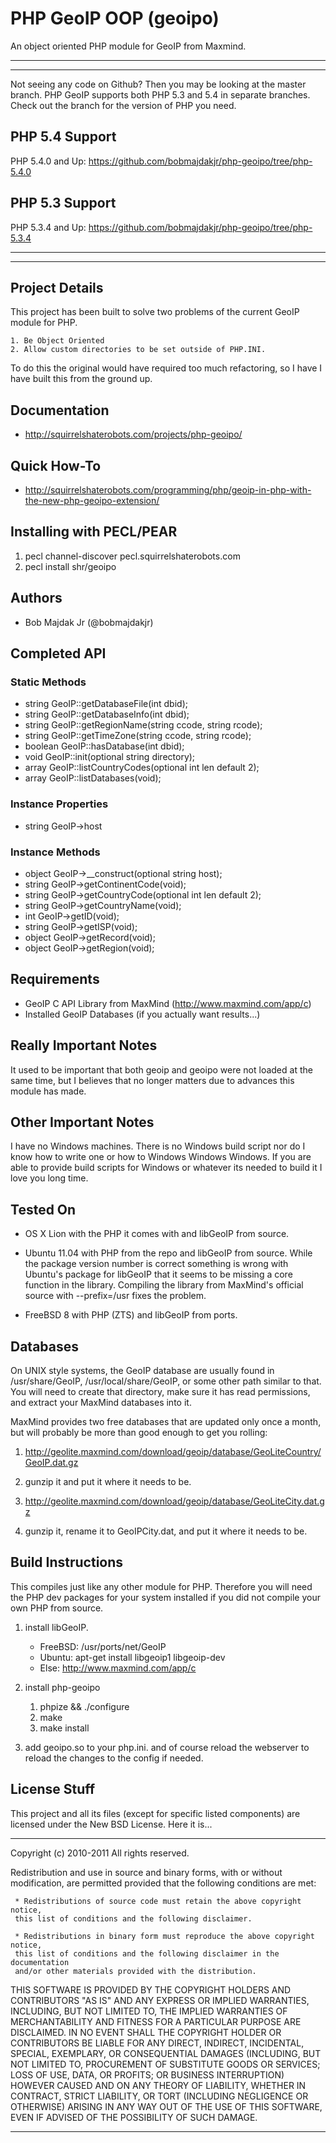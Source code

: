 PHP GeoIP OOP (geoipo)
==============================

An object oriented PHP module for GeoIP from Maxmind.

------------------------------
------------------------------

Not seeing any code on Github? Then you may be looking at the master
branch. PHP GeoIP supports both PHP 5.3 and 5.4 in separate branches.
Check out the branch for the version of PHP you need.

PHP 5.4 Support
------------------------------

PHP 5.4.0 and Up: https://github.com/bobmajdakjr/php-geoipo/tree/php-5.4.0

PHP 5.3 Support
------------------------------

PHP 5.3.4 and Up: https://github.com/bobmajdakjr/php-geoipo/tree/php-5.3.4

------------------------------
------------------------------


Project Details
------------------------------

This project has been built to solve two problems of the current
GeoIP module for PHP.

	1. Be Object Oriented
	2. Allow custom directories to be set outside of PHP.INI.

To do this the original would have required too much refactoring,
so I have I have built this from the ground up.


Documentation
------------------------------
 * http://squirrelshaterobots.com/projects/php-geoipo/

Quick How-To
------------------------------
 * http://squirrelshaterobots.com/programming/php/geoip-in-php-with-the-new-php-geoipo-extension/

Installing with PECL/PEAR
------------------------------
 1. pecl channel-discover pecl.squirrelshaterobots.com
 2. pecl install shr/geoipo


Authors
------------------------------
 * Bob Majdak Jr (@bobmajdakjr)


Completed API
------------------------------

### Static Methods
 * string  GeoIP::getDatabaseFile(int dbid);
 * string  GeoIP::getDatabaseInfo(int dbid);
 * string  GeoIP::getRegionName(string ccode, string rcode);
 * string  GeoIP::getTimeZone(string ccode, string rcode);
 * boolean GeoIP::hasDatabase(int dbid);
 * void    GeoIP::init(optional string directory);
 * array   GeoIP::listCountryCodes(optional int len default 2);
 * array   GeoIP::listDatabases(void);

### Instance Properties
 * string  GeoIP->host

### Instance Methods
 * object  GeoIP->__construct(optional string host);
 * string  GeoIP->getContinentCode(void);
 * string  GeoIP->getCountryCode(optional int len default 2);
 * string  GeoIP->getCountryName(void);
 * int     GeoIP->getID(void);
 * string  GeoIP->getISP(void);
 * object  GeoIP->getRecord(void);
 * object  GeoIP->getRegion(void);


Requirements
------------------------------

 * GeoIP C API Library from MaxMind (http://www.maxmind.com/app/c)
 * Installed GeoIP Databases (if you actually want results...)
	
Really Important Notes
------------------------------

It used to be important that both geoip and geoipo were not loaded at
the same time, but I believes that no longer matters due to advances
this module has made.
	
Other Important Notes
------------------------------
	
I have no Windows machines. There is no Windows build script nor do I
know how to write one or how to Windows Windows Windows. If you are
able to provide build scripts for Windows or whatever its needed to
build it I love you long time.


Tested On
------------------------------

 * OS X Lion with the PHP it comes with and libGeoIP from source.

 * Ubuntu 11.04 with PHP from the repo and libGeoIP from source.
   While the package version number is correct something is wrong with
   Ubuntu's package for libGeoIP that it seems to be missing a core
   function in the library. Compiling the library from MaxMind's
   official source with --prefix=/usr fixes the problem.

 * FreeBSD 8 with PHP (ZTS) and libGeoIP from ports.

Databases
------------------------------

On UNIX style systems, the GeoIP database are usually found in
/usr/share/GeoIP, /usr/local/share/GeoIP, or some other path similar to
that. You will need to create that directory, make sure it has read
permissions, and extract your MaxMind databases into it.
	
MaxMind provides two free databases that are updated only once a month,
but will probably be more than good enough to get you rolling:
	
 1. http://geolite.maxmind.com/download/geoip/database/GeoLiteCountry/GeoIP.dat.gz
 2. gunzip it and put it where it needs to be.

 1. http://geolite.maxmind.com/download/geoip/database/GeoLiteCity.dat.gz
 2. gunzip it, rename it to GeoIPCity.dat, and put it where it needs to be.


Build Instructions
------------------------------

This compiles just like any other module for PHP. Therefore you will need the
PHP dev packages for your system installed if you did not compile your own PHP
from source.

 1. install libGeoIP.
    * FreeBSD: /usr/ports/net/GeoIP
    * Ubuntu: apt-get install libgeoip1 libgeoip-dev
    * Else: http://www.maxmind.com/app/c

 2. install php-geoipo
    1. phpize && ./configure
    2. make
    3. make install

 3. add geoipo.so to your php.ini. and of course reload the webserver to
    reload the changes to the config if needed.


License Stuff
------------------------------

This project and all its files (except for specific listed components) are
licensed under the New BSD License. Here it is...

--------

Copyright (c) 2010-2011
All rights reserved.

Redistribution and use in source and binary forms, with or without modification,
are permitted provided that the following conditions are met:

     * Redistributions of source code must retain the above copyright notice,
     this list of conditions and the following disclaimer.

     * Redistributions in binary form must reproduce the above copyright notice,
     this list of conditions and the following disclaimer in the documentation
     and/or other materials provided with the distribution.

THIS SOFTWARE IS PROVIDED BY THE COPYRIGHT HOLDERS AND CONTRIBUTORS "AS IS" AND
ANY EXPRESS OR IMPLIED WARRANTIES, INCLUDING, BUT NOT LIMITED TO, THE IMPLIED
WARRANTIES OF MERCHANTABILITY AND FITNESS FOR A PARTICULAR PURPOSE ARE
DISCLAIMED. IN NO EVENT SHALL THE COPYRIGHT HOLDER OR CONTRIBUTORS BE LIABLE
FOR ANY DIRECT, INDIRECT, INCIDENTAL, SPECIAL, EXEMPLARY, OR CONSEQUENTIAL
DAMAGES (INCLUDING, BUT NOT LIMITED TO, PROCUREMENT OF SUBSTITUTE GOODS OR
SERVICES; LOSS OF USE, DATA, OR PROFITS; OR BUSINESS INTERRUPTION) HOWEVER
CAUSED AND ON ANY THEORY OF LIABILITY, WHETHER IN CONTRACT, STRICT LIABILITY, OR
TORT (INCLUDING NEGLIGENCE OR OTHERWISE) ARISING IN ANY WAY OUT OF THE USE OF
THIS SOFTWARE, EVEN IF ADVISED OF THE POSSIBILITY OF SUCH DAMAGE.

--------
